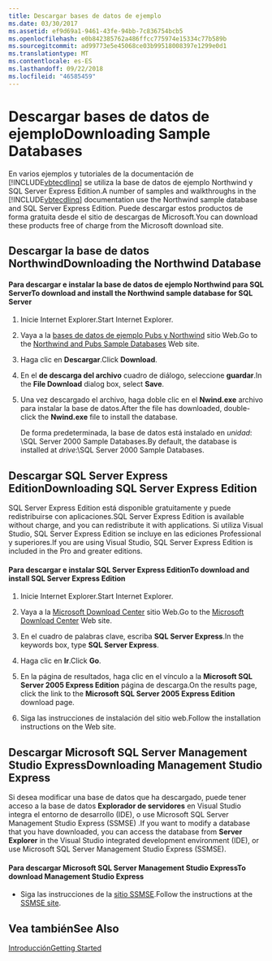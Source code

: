 ```yaml
---
title: Descargar bases de datos de ejemplo
ms.date: 03/30/2017
ms.assetid: ef9d69a1-9461-43fe-94bb-7c836754bcb5
ms.openlocfilehash: e0b842385762a486ffcc775974e15334c77b589b
ms.sourcegitcommit: ad99773e5e45068ce03b99518008397e1299e0d1
ms.translationtype: MT
ms.contentlocale: es-ES
ms.lasthandoff: 09/22/2018
ms.locfileid: "46585459"
---
```

# <a name="downloading-sample-databases"></a><span data-ttu-id="d7a41-102">Descargar bases de datos de ejemplo</span><span class="sxs-lookup"><span data-stu-id="d7a41-102">Downloading Sample Databases</span></span>
<span data-ttu-id="d7a41-103">En varios ejemplos y tutoriales de la documentación de [!INCLUDE[vbtecdlinq](../../../../../../includes/vbtecdlinq-md.md)] se utiliza la base de datos de ejemplo Northwind y SQL Server Express Edition.</span><span class="sxs-lookup"><span data-stu-id="d7a41-103">A number of samples and walkthroughs in the [!INCLUDE[vbtecdlinq](../../../../../../includes/vbtecdlinq-md.md)] documentation use the Northwind sample database and SQL Server Express Edition.</span></span> <span data-ttu-id="d7a41-104">Puede descargar estos productos de forma gratuita desde el sitio de descargas de Microsoft.</span><span class="sxs-lookup"><span data-stu-id="d7a41-104">You can download these products free of charge from the Microsoft download site.</span></span>  
  
## <a name="downloading-the-northwind-database"></a><span data-ttu-id="d7a41-105">Descargar la base de datos Northwind</span><span class="sxs-lookup"><span data-stu-id="d7a41-105">Downloading the Northwind Database</span></span>  
  
#### <a name="to-download-and-install-the-northwind-sample-database-for-sql-server"></a><span data-ttu-id="d7a41-106">Para descargar e instalar la base de datos de ejemplo Northwind para SQL Server</span><span class="sxs-lookup"><span data-stu-id="d7a41-106">To download and install the Northwind sample database for SQL Server</span></span>  
  
1.  <span data-ttu-id="d7a41-107">Inicie Internet Explorer.</span><span class="sxs-lookup"><span data-stu-id="d7a41-107">Start Internet Explorer.</span></span>  
  
2.  <span data-ttu-id="d7a41-108">Vaya a la [bases de datos de ejemplo Pubs y Northwind](https://go.microsoft.com/fwlink?linkid=64296) sitio Web.</span><span class="sxs-lookup"><span data-stu-id="d7a41-108">Go to the [Northwind and Pubs Sample Databases](https://go.microsoft.com/fwlink?linkid=64296) Web site.</span></span>  
  
3.  <span data-ttu-id="d7a41-109">Haga clic en **Descargar**.</span><span class="sxs-lookup"><span data-stu-id="d7a41-109">Click **Download**.</span></span>  
  
4.  <span data-ttu-id="d7a41-110">En el **de descarga del archivo** cuadro de diálogo, seleccione **guardar**.</span><span class="sxs-lookup"><span data-stu-id="d7a41-110">In the **File Download** dialog box, select **Save**.</span></span>  
  
5.  <span data-ttu-id="d7a41-111">Una vez descargado el archivo, haga doble clic en el **Nwind.exe** archivo para instalar la base de datos.</span><span class="sxs-lookup"><span data-stu-id="d7a41-111">After the file has downloaded, double-click the **Nwind.exe** file to install the database.</span></span>  
  
     <span data-ttu-id="d7a41-112">De forma predeterminada, la base de datos está instalado en *unidad*: \SQL Server 2000 Sample Databases.</span><span class="sxs-lookup"><span data-stu-id="d7a41-112">By default, the database is installed at *drive*:\SQL Server 2000 Sample Databases.</span></span>  
  
## <a name="downloading-sql-server-express-edition"></a><span data-ttu-id="d7a41-113">Descargar SQL Server Express Edition</span><span class="sxs-lookup"><span data-stu-id="d7a41-113">Downloading SQL Server Express Edition</span></span>  
 <span data-ttu-id="d7a41-114">SQL Server Express Edition está disponible gratuitamente y puede redistribuirse con aplicaciones.</span><span class="sxs-lookup"><span data-stu-id="d7a41-114">SQL Server Express Edition is available without charge, and you can redistribute it with applications.</span></span> <span data-ttu-id="d7a41-115">Si utiliza Visual Studio, SQL Server Express Edition se incluye en las ediciones Professional y superiores.</span><span class="sxs-lookup"><span data-stu-id="d7a41-115">If you are using Visual Studio, SQL Server Express Edition is included in the Pro and greater editions.</span></span>  
  
#### <a name="to-download-and-install-sql-server-express-edition"></a><span data-ttu-id="d7a41-116">Para descargar e instalar SQL Server Express Edition</span><span class="sxs-lookup"><span data-stu-id="d7a41-116">To download and install SQL Server Express Edition</span></span>  
  
1.  <span data-ttu-id="d7a41-117">Inicie Internet Explorer.</span><span class="sxs-lookup"><span data-stu-id="d7a41-117">Start Internet Explorer.</span></span>  
  
2.  <span data-ttu-id="d7a41-118">Vaya a la [Microsoft Download Center](https://go.microsoft.com/fwlink?linkid=74602) sitio Web.</span><span class="sxs-lookup"><span data-stu-id="d7a41-118">Go to the [Microsoft Download Center](https://go.microsoft.com/fwlink?linkid=74602) Web site.</span></span>  
  
3.  <span data-ttu-id="d7a41-119">En el cuadro de palabras clave, escriba **SQL Server Express**.</span><span class="sxs-lookup"><span data-stu-id="d7a41-119">In the keywords box, type **SQL Server Express**.</span></span>  
  
4.  <span data-ttu-id="d7a41-120">Haga clic en **Ir**.</span><span class="sxs-lookup"><span data-stu-id="d7a41-120">Click **Go**.</span></span>  
  
5.  <span data-ttu-id="d7a41-121">En la página de resultados, haga clic en el vínculo a la **Microsoft SQL Server 2005 Express Edition** página de descarga.</span><span class="sxs-lookup"><span data-stu-id="d7a41-121">On the results page, click the link to the **Microsoft SQL Server 2005 Express Edition** download page.</span></span>  
  
6.  <span data-ttu-id="d7a41-122">Siga las instrucciones de instalación del sitio web.</span><span class="sxs-lookup"><span data-stu-id="d7a41-122">Follow the installation instructions on the Web site.</span></span>  
  
## <a name="downloading-management-studio-express"></a><span data-ttu-id="d7a41-123">Descargar Microsoft SQL Server Management Studio Express</span><span class="sxs-lookup"><span data-stu-id="d7a41-123">Downloading Management Studio Express</span></span>  
 <span data-ttu-id="d7a41-124">Si desea modificar una base de datos que ha descargado, puede tener acceso a la base de datos **Explorador de servidores** en Visual Studio integra el entorno de desarrollo (IDE), o use Microsoft SQL Server Management Studio Express (SSMSE) .</span><span class="sxs-lookup"><span data-stu-id="d7a41-124">If you want to modify a database that you have downloaded, you can access the database from **Server Explorer** in the Visual Studio integrated development environment (IDE), or use Microsoft SQL Server Management Studio Express (SSMSE).</span></span>  
  
#### <a name="to-download-management-studio-express"></a><span data-ttu-id="d7a41-125">Para descargar Microsoft SQL Server Management Studio Express</span><span class="sxs-lookup"><span data-stu-id="d7a41-125">To download Management Studio Express</span></span>  
  
-   <span data-ttu-id="d7a41-126">Siga las instrucciones de la [sitio SSMSE](https://go.microsoft.com/fwlink/?LinkId=95933).</span><span class="sxs-lookup"><span data-stu-id="d7a41-126">Follow the instructions at the [SSMSE site](https://go.microsoft.com/fwlink/?LinkId=95933).</span></span>  
  
## <a name="see-also"></a><span data-ttu-id="d7a41-127">Vea también</span><span class="sxs-lookup"><span data-stu-id="d7a41-127">See Also</span></span>  
 [<span data-ttu-id="d7a41-128">Introducción</span><span class="sxs-lookup"><span data-stu-id="d7a41-128">Getting Started</span></span>](../../../../../../docs/framework/data/adonet/sql/linq/getting-started.md)
